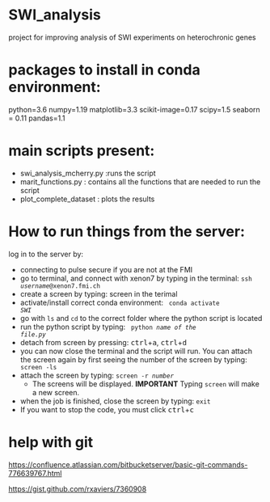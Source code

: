 # SWI_analysis
project for improving analysis of SWI experiments on heterochronic genes

# packages to install in conda environment:
python=3.6
numpy=1.19
matplotlib=3.3
scikit-image=0.17
scipy=1.5 
seaborn = 0.11
pandas=1.1

# main scripts present:
- swi_analysis_mcherry.py :runs the script
- marit_functions.py  : contains all the functions that are needed to run the script
- plot_complete_dataset : plots the results

# How to run things from the server:
log in to the server by:
- connecting to pulse secure if you are not at the FMI
- go to terminal, and connect with xenon7 by typing in the terminal: <code>ssh <i>username</i>@xenon7.fmi.ch</code>
- create a screen by typing: screen in the terimal
- activate/install correct conda environment: <code> conda activate <i>SWI</i> </code>
- go with <code>ls</code> and <code>cd</code> to the correct folder where the python script is located
- run the python script by typing: <code> python <i>name of the file.py</i></code>
- detach from screen by pressing: <kbd>ctrl</kbd>+<kbd>a</kbd>,  <kbd>ctrl</kbd>+<kbd>d</kbd>
- you can now close the terminal and the script will run. You can attach the screen again by first seeing the number of the screen by typing: <code> screen -ls </code>
- attach the screen by typing: <code>screen -r <i>number</i></code>
  - The screens will be displayed. **IMPORTANT** Typing <code>screen</code> will make a new screen.
- when the job is finished, close the screen by typing: <code>exit</code>
- If you want to stop the code, you must click <kbd>ctrl</kbd>+<kbd>c</kbd>
  
# help with git
https://confluence.atlassian.com/bitbucketserver/basic-git-commands-776639767.html

https://gist.github.com/rxaviers/7360908
